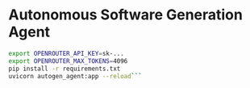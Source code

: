 
# Autonomous Software Generation Agent


```bash
export OPENROUTER_API_KEY=sk-...
export OPENROUTER_MAX_TOKENS=4096
pip install -r requirements.txt
uvicorn autogen_agent:app --reload```